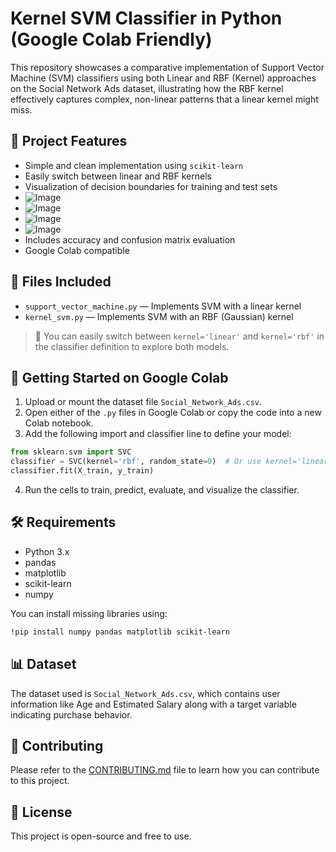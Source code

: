 # Kernel SVM Classifier in Python (Google Colab Friendly)

This repository showcases a comparative implementation of Support Vector Machine (SVM) classifiers using both Linear and RBF (Kernel) approaches on the Social Network Ads dataset, illustrating how the RBF kernel effectively captures complex, non-linear patterns that a linear kernel might miss.

## 📌 Project Features

- Simple and clean implementation using `scikit-learn`
- Easily switch between linear and RBF kernels
- Visualization of decision boundaries for training and test sets
- ![Image](https://github.com/user-attachments/assets/36d7d59e-9d29-494d-a00f-253f32074229)
- ![Image](https://github.com/user-attachments/assets/6e57759e-8277-4310-b27c-5e36367b9b55)
- ![Image](https://github.com/user-attachments/assets/341df94b-f260-4871-8f32-2692f0581cda)
- ![Image](https://github.com/user-attachments/assets/d13d9980-dd17-4664-b03e-94f1195b55bf)
- Includes accuracy and confusion matrix evaluation
- Google Colab compatible

## 📁 Files Included

- `support_vector_machine.py` — Implements SVM with a linear kernel
- `kernel_svm.py` — Implements SVM with an RBF (Gaussian) kernel

> 🔁 You can easily switch between `kernel='linear'` and `kernel='rbf'` in the classifier definition to explore both models.

## 🚀 Getting Started on Google Colab

1. Upload or mount the dataset file `Social_Network_Ads.csv`.
2. Open either of the `.py` files in Google Colab or copy the code into a new Colab notebook.
3. Add the following import and classifier line to define your model:

```python
from sklearn.svm import SVC
classifier = SVC(kernel='rbf', random_state=0)  # Or use kernel='linear'
classifier.fit(X_train, y_train)
```

4. Run the cells to train, predict, evaluate, and visualize the classifier.

## 🛠 Requirements

- Python 3.x
- pandas
- matplotlib
- scikit-learn
- numpy

You can install missing libraries using:

```bash
!pip install numpy pandas matplotlib scikit-learn
```

## 📊 Dataset

The dataset used is `Social_Network_Ads.csv`, which contains user information like Age and Estimated Salary along with a target variable indicating purchase behavior.

## 🤝 Contributing

Please refer to the [CONTRIBUTING.md](CONTRIBUTING.md) file to learn how you can contribute to this project.

## 📃 License

This project is open-source and free to use.
